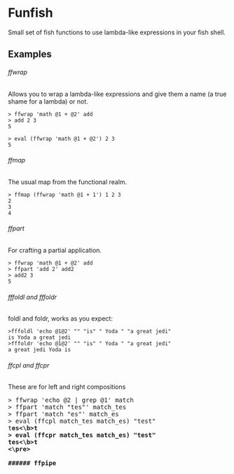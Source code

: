 # Funfish

Small set of fish functions to use lambda-like expressions in your fish shell.

## Examples
###### ffwrap
Allows you to wrap a lambda-like expressions and give them a name (a true shame for a lambda) or not.

```fish
> ffwrap 'math @1 + @2' add
> add 2 3
5
```
```fish
> eval (ffwrap 'math @1 + @2') 2 3
5
```
###### ffmap
The usual map from the functional realm.

```fish
> ffmap (ffwrap 'math @1 + 1') 1 2 3
2
3
4
```
###### ffpart
For crafting a partial application.
```fish
> ffwrap 'math @1 + @2' add
> ffpart 'add 2' add2
> add2 3
5
```
###### fffoldl and fffoldr
foldl and foldr, works as you expect:
```fish
>fffoldl 'echo @1@2' "" "is" " Yoda " "a great jedi"
is Yoda a great jedi
>fffoldr 'echo @1@2' "" "is" " Yoda " "a great jedi"
a great jedi Yoda is
```
###### ffcpl and ffcpr
These are for left and right compositions
<pre>
> ffwrap 'echo @2 | grep @1' match
> ffpart 'match "tes"' match_tes
> ffpart 'match "es"' match_es
> eval (ffcpl match_tes match_es) "test"
t<b>es<\b>t
> eval (ffcpr match_tes match_es) "test"
<b>tes<\b>t
<\pre>

###### ffpipe

